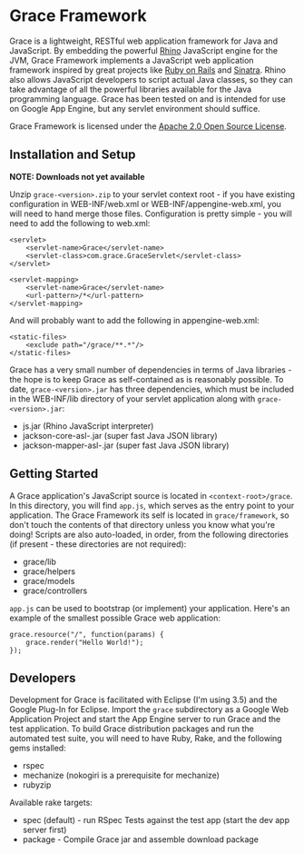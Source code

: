 # Grace Framework

Grace is a lightweight, RESTful web application framework for Java and JavaScript.
By embedding the powerful [Rhino](http://www.mozilla.org/rhino/) JavaScript engine for the JVM,
Grace Framework implements a JavaScript web application framework inspired by great projects like
[Ruby on Rails](http://www.rubyonrails.org) and [Sinatra](http://www.sinatrarb.com).  Rhino also
allows JavaScript developers to script actual Java classes, so they can take advantage of all the
powerful libraries available for the Java programming language.  Grace has been tested on and is
intended for use on Google App Engine, but any servlet environment should suffice.

Grace Framework is licensed under the [Apache 2.0 Open Source License](http://www.apache.org/licenses/LICENSE-2.0).

## Installation and Setup

__NOTE: Downloads not yet available__

Unzip `grace-<version>.zip` to your servlet context root - if you have existing configuration in 
WEB-INF/web.xml or WEB-INF/appengine-web.xml, you will need to hand merge those files.  Configuration 
is pretty simple - you will need to add the following to web.xml:

	<servlet>
		<servlet-name>Grace</servlet-name>
		<servlet-class>com.grace.GraceServlet</servlet-class>
	</servlet>
	
	<servlet-mapping>
		<servlet-name>Grace</servlet-name>
		<url-pattern>/*</url-pattern>
	</servlet-mapping>
	
And will probably want to add the following in appengine-web.xml:

	<static-files>
		<exclude path="/grace/**.*"/>
	</static-files>
	
Grace has a very small number of dependencies in terms of Java libraries - the hope is to keep Grace
as self-contained as is reasonably possible.  To date, `grace-<version>.jar` has three dependencies, which
must be included in the WEB-INF/lib directory of your servlet application along with `grace-<version>.jar`:

* js.jar (Rhino JavaScript interpreter)
* jackson-core-asl-<version>.jar (super fast Java JSON library)
* jackson-mapper-asl-<version>.jar (super fast Java JSON library)

## Getting Started

A Grace application's JavaScript source is located in `<context-root>/grace`.  In this directory, you will find
`app.js`, which serves as the entry point to your application.  The Grace Framework its self is located
in `grace/framework`, so don't touch the contents of that directory unless you know what you're doing!  Scripts are 
also auto-loaded, in order, from the following directories (if present - these directories are not required):

* grace/lib
* grace/helpers
* grace/models
* grace/controllers

`app.js` can be used to bootstrap (or implement) your application.  Here's an example of the smallest
possible Grace web application:

	grace.resource("/", function(params) {
		grace.render("Hello World!");
	});

## Developers

Development for Grace is facilitated with Eclipse (I'm using 3.5) and the Google Plug-In for Eclipse.
Import the `grace` subdirectory as a Google Web Application Project and start the App Engine server to run Grace
and the test application.  To build Grace distribution packages and run the automated test suite, you
will need to have Ruby, Rake, and the following gems installed:

* rspec
* mechanize (nokogiri is a prerequisite for mechanize)
* rubyzip

Available rake targets:

* spec (default) - run RSpec Tests against the test app (start the dev app server first)
* package - Compile Grace jar and assemble download package